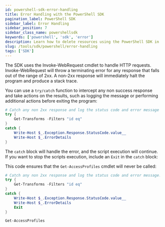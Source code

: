 ```yaml
---
id: powershell-sdk-error-handling
title: Error Handling with the PowerShell SDK
pagination_label: PowerShell SDK
sidebar_label: Error Handling
sidebar_position: 7
sidebar_class_name: powershellsdk
keywords: ['powershell', 'sdk', 'error']
description: Learn how to delete resources using the PowerShell SDK in this guide.
slug: /tools/sdk/powershell/error-handling
tags: ['SDK']
---
```


The SDK uses the Invoke-WebRequest cmdlet to handle HTTP requests. Invoke-WebRequest will throw a terminating error for any response that falls out of the range of 2xx. A non-2xx response will immediately halt the program and produce a stack trace.

You can use a `try/catch` function to intercept any non success response and take actions on the results, such as logging the message or performing additional actions before exiting the program:

```powershell
# Catch any non 2xx response and log the status code and error message
try {
    Get-Transforms -Filters "id eq" 
}
catch {
    Write-Host $_.Exception.Response.StatusCode.value__
    Write-Host $_.ErrorDetails
}
```

The `catch` block will handle the error, and the script execution will continue. If you want to stop the scripts execution, include an `Exit` in the `catch` block:

This code ensures that the `Get-AccessProfiles` cmdlet will never be called:

```powershell
# Catch any non 2xx response and log the status code and error message. Stop the script with the Exit keyword.
try {
    Get-Transforms -Filters "id eq" 
}
catch {
    Write-Host $_.Exception.Response.StatusCode.value__
    Write-Host $_.ErrorDetails
    Exit
}

Get-AccessProfiles
```
